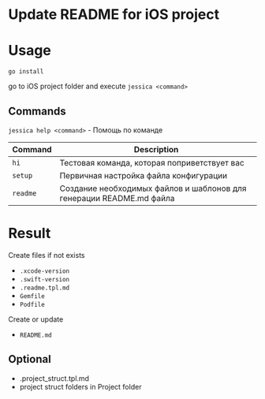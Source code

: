 # Update README for iOS project

# Usage
`go install`

go to iOS project folder and execute `jessica <command>`

## Commands
`jessica help <command>` - Помощь по команде

|Command|Description|
|----|---|
|`hi`|Тестовая команда, которая поприветствует вас|
|`setup`   |Первичная настройка файла конфигурации|
|`readme`   |Создание необходимых файлов и шаблонов для генерации README.md файла|



# Result
Create files if not exists
- `.xcode-version`
- `.swift-version`
- `.readme.tpl.md`
- `Gemfile`
- `Podfile`

Create or update
- `README.md`

## Optional
- .project_struct.tpl.md
- project struct folders in Project folder